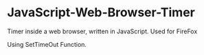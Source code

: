 # JavaScript-Web-Browser-Timer
Timer inside a web browser, written in JavaScript. Used for FireFox 

Using SetTimeOut Function.
